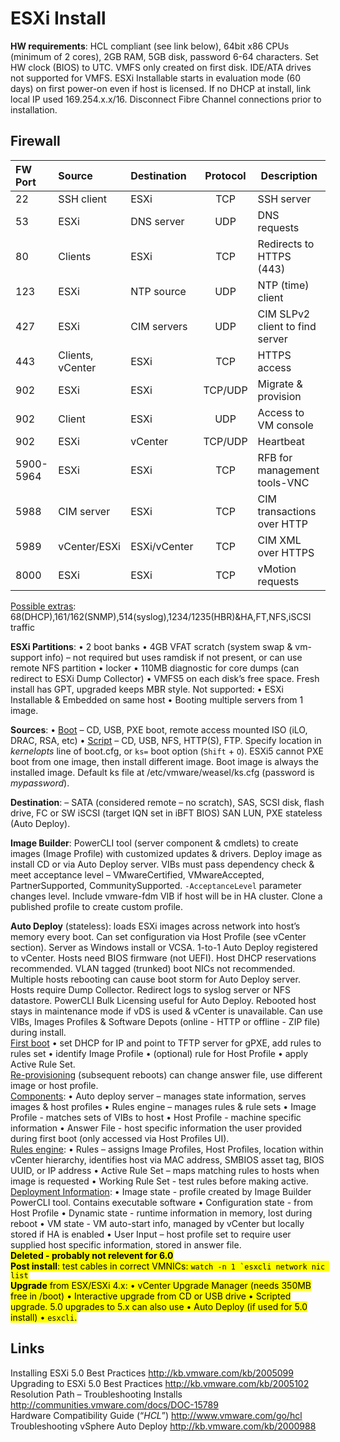<!---
https://github.com/forbesguthrie/vReferenceCards
Reference card for Data Center Virtualization 6.0
01_install.md
-->

# ESXi Install
**HW requirements**: HCL compliant (see link below), 64bit x86 CPUs (minimum of 2 cores), 2GB RAM, 5GB disk, password 6-64 characters. Set HW clock (BIOS) to UTC. VMFS only created on first disk. IDE/ATA drives not supported for VMFS. ESXi Installable starts in evaluation mode (60 days) on first power-on even if host is licensed. If no DHCP at install, link local IP used 169.254.x.x/16. Disconnect Fibre Channel connections prior to installation.  

## Firewall  
| FW Port   | Source           | Destination  | Protocol | Description                     |
|:----------|:-----------------|:-------------|:--------:|---------------------------------|
| 22        | SSH client       | ESXi         | TCP      | SSH server                      |
| 53        | ESXi             | DNS server   | UDP      | DNS requests                    |
| 80        | Clients          | ESXi         | TCP      | Redirects to HTTPS (443)        |
| 123       | ESXi             | NTP source   | UDP      | NTP (time) client               |
| 427       | ESXi             | CIM servers  | UDP      | CIM SLPv2 client to find server |
| 443       | Clients, vCenter | ESXi         | TCP      | HTTPS access                    |
| 902       | ESXi             | ESXi         | TCP/UDP  | Migrate & provision             |
| 902       | Client           | ESXi         | UDP      | Access to VM console            |
| 902       | ESXi             | vCenter      | TCP/UDP  | Heartbeat                       |
| 5900-5964 | ESXi             | ESXi         | TCP      | RFB for management tools-VNC    |
| 5988      | CIM server       | ESXi         | TCP      | CIM transactions over HTTP      |
| 5989      | vCenter/ESXi     | ESXi/vCenter | TCP      | CIM XML over HTTPS              |
| 8000      | ESXi             | ESXi         | TCP      | vMotion requests                |
<u>Possible extras</u>: 68(DHCP),161/162(SNMP),514(syslog),1234/1235(HBR)&HA,FT,NFS,iSCSI traffic 

**ESXi Partitions**: • 2 boot banks • 4GB VFAT scratch (system swap & vm-support info) – not required but uses ramdisk if not present, or can use remote NFS partition • locker • 110MB diagnostic for core dumps (can redirect to ESXi Dump Collector) • VMFS5 on each disk’s free space. Fresh install has GPT, upgraded keeps MBR style. Not supported: • ESXi Installable & Embedded on same host • Booting multiple servers from 1 image.  

**Sources**: • <u>Boot</u> – CD, USB, PXE boot, remote access mounted ISO (iLO, DRAC, RSA, etc) • <u>Script</u> – CD, USB, NFS, HTTP(S), FTP. Specify location in *kernelopts* line of <file>boot.cfg</file>, or `ks=` boot option (`Shift` + `O`). ESXi5 cannot PXE boot from one image, then install different image. Boot image is always the installed image. Default ks file at <file>/etc/vmware/weasel/ks.cfg</file> (password is *mypassword*).  

**Destination**: – SATA (considered remote – no scratch), SAS, SCSI disk, flash drive, FC or SW iSCSI (target IQN set in iBFT BIOS) SAN LUN, PXE stateless (Auto Deploy).  

**Image Builder**: PowerCLI tool (server component & cmdlets) to create images (Image Profile) with customized updates & drivers. Deploy image as install CD or via Auto Deploy server. VIBs must pass dependency check & meet acceptance level – VMwareCertified, VMwareAccepted, PartnerSupported, CommunitySupported. `-AcceptanceLevel` parameter changes level. Include <file>vmware-fdm</file> VIB if host will be in HA cluster. Clone a published profile to create custom profile.  

**Auto Deploy** (stateless): loads ESXi images across network into host’s memory every boot. Can set configuration via Host Profile (see vCenter section). Server as Windows install or VCSA. 1-to-1 Auto Deploy registered to vCenter. Hosts need BIOS firmware (not UEFI). Host DHCP reservations recommended. VLAN tagged (trunked) boot NICs not recommended. Multiple hosts rebooting can cause boot storm for Auto Deploy server. Hosts require Dump Collector. Redirect logs to syslog server or NFS datastore. PowerCLI Bulk Licensing useful for Auto Deploy. Rebooted host stays in maintenance mode if vDS is used & vCenter is unavailable. Can use VIBs, Images Profiles & Software Depots (online - HTTP or offline - ZIP file) during install.  
<u>First boot</u> • set DHCP for IP and point to TFTP server for gPXE, add
rules to rules set • identify Image Profile • (optional) rule for Host
Profile • apply Active Rule Set.  
<u>Re-provisioning</u> (subsequent reboots) can change answer file, use different image or host profile.  
<u>Components</u>: • Auto deploy server – manages state information, serves images & host profiles • Rules engine – manages rules & rule sets • Image Profile - matches sets of VIBs to host • Host Profile - machine specific information • Answer File - host specific information the user provided during first boot (only accessed via Host Profiles UI).  
<u>Rules engine</u>: • Rules – assigns Image Profiles, Host Profiles, location within vCenter hierarchy, identifies host via MAC address, SMBIOS asset tag, BIOS UUID, or IP address • Active Rule Set – maps matching rules to hosts when image is requested • Working Rule Set - test rules before making active.  
<u>Deployment Information</u>: • Image state - profile created by Image Builder PowerCLI tool. Contains executable software • Configuration state - from Host Profile • Dynamic state - runtime information in memory, lost during reboot • VM state - VM auto-start info, managed by vCenter but locally stored if HA is enabled • User Input – host profile set to require user supplied host specific information, stored in answer file.  
<mark>
**Deleted - probably not relevent for 6.0**  
**Post install**: test cables in correct VMNICs: ```watch -n 1 `esxcli network nic list```  
**Upgrade** from ESX/ESXi 4.x: • vCenter Upgrade Manager (needs 350MB free in <file>/boot</file>) • Interactive upgrade from CD or USB drive • Scripted upgrade. 5.0 upgrades to 5.x can also use • Auto Deploy (if used for 5.0 install) • `esxcli`.
</mark>

## Links
Installing ESXi 5.0 Best Practices http://kb.vmware.com/kb/2005099  
Upgrading to ESXi 5.0 Best Practices http://kb.vmware.com/kb/2005102  
Resolution Path – Troubleshooting Installs http://communities.vmware.com/docs/DOC-15789  
Hardware Compatibility Guide (“*HCL*”) http://www.vmware.com/go/hcl  
Troubleshooting vSphere Auto Deploy http://kb.vmware.com/kb/2000988  



